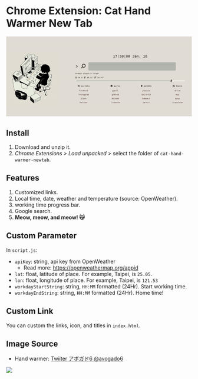 

# Chrome Extension: Cat Hand Warmer New Tab


![](demo.gif)

## Install

1. Download and unzip it.
2. *Chrome Extensions > Load unpacked* > select the folder of `cat-hand-warmer-newtab`.


## Features

1. Customized links.
2. Local time, date, weather and temperature (source: OpenWeather).
3. working time progress bar.
4. Google search.
5. **Meow, meow, and meow! 😽**

## Custom Parameter

In `script.js`:

- `apiKey`: string, api key from OpenWeather
  - Read more: https://openweathermap.org/appid
- `lat`: float, latitude of place. For example, Taipei, is `25.05`.
- `lon`: float, longitude of place. For example, Taipei, is `121.53`
- `workdayStartString`: string, `HH:MM` formatted (24Hr). Start working time.
- `workdayEndString`: string, `HH:MM` formatted (24Hr). Home time!

## Custom Link

You can custom the links, icon, and titles in `index.html`.

## Image Source

- Hand warmer: [Twiiter アボガド6 @avogado6](https://twitter.com/blaedic/status/1486184356008054788)

![](cat-hand-warmer-newtab/image.gif)